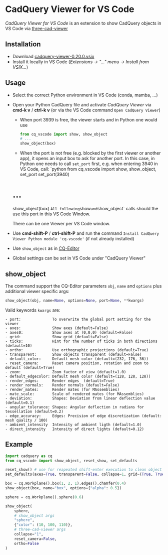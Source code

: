 # CadQuery Viewer for VS Code

_CadQuery Viewer for VS Code_ is an extension to show CadQuery objects in VS Code via [three-cad-viewer](https://github.com/bernhard-42/three-cad-viewer)

## Installation

-   Download [cadquery-viewer-0.20.0.vsix](https://github.com/bernhard-42/vscode-cadquery-viewer/releases/download/v0.20.0/cadquery-viewer-0.20.0.vsix)
-   Install it locally in VS Code (_Extensions -> "..." menu -> Install from VSIX..._)

## Usage

-   Select the correct Python environment in VS Code (conda, mamba, ...)
-   Open your Python CadQuery file and activate _CadQuery Viewer_ via **cmd-k v** / **ctrl-k v** (or via the VS Code command `Open CadQuery Viewer`)

    -   When port 3939 is free, the viewer starts and in Python one would use

        ```python
        from cq_vscode import show, show_object
        # ...
        show_object(box)
        ```

    -   When the port is not free (e.g. blocked by the first viewer or another app), it opens an input box to ask for another port. In this case, in Python one needs to call `set_port` first, e.g. when entering 3940 in VS Code, call:
        `python
    from cq_vscode import show, show_object, set_port
    set_port(3940)
    # ...
    show_object(box)
    `
        All following `show` and `show_object` calls should the use this port in this VS Code Window.

    There can be one Viewer per VS Code window.

-   Use **cmd-shift-P** / **ctrl-shift-P** and run the command `Install CadQuery Viewer Python module 'cq-vscode'` (if not already installed)

-   Use `show_object` as in [CQ-Editor](https://github.com/CadQuery/CQ-editor)

-   Global settings can be set in VS Code under "CadQuery Viewer"

## show_object

The command support the CQ-Editor parameters `obj`, `name` and `options` plus additional viewer specific args:

```python
show_object(obj, name=None, options=None, port=None, **kwargs)
```

Valid keywords `kwargs` are:

```text
- port:              To overwrite the global port setting for the viewer
- axes:              Show axes (default=False)
- axes0:             Show axes at (0,0,0) (default=False)
- grid:              Show grid (default=False)
- ticks:             Hint for the number of ticks in both directions (default=10)
- ortho:             Use orthographic projections (default=True)
- transparent:       Show objects transparent (default=False)
- default_color:     Default mesh color (default=(232, 176, 36))
- reset_camera:      Reset camera position, rotation and zoom to default (default=True)
- zoom:              Zoom factor of view (default=1.0)
- default_edgecolor: Default mesh color (default=(128, 128, 128))
- render_edges:      Render edges  (default=True)
- render_normals:    Render normals (default=False)
- render_mates:      Render mates (for MAssemblies)
- mate_scale:        Scale of rendered mates (for MAssemblies)
- deviation:         Shapes: Deviation from linear deflection value (default=0.1)
- angular_tolerance: Shapes: Angular deflection in radians for tessellation (default=0.2)
- edge_accuracy:     Edges: Precision of edge discretization (default: mesh quality / 100)
- ambient_intensity  Intensity of ambient ligth (default=1.0)
- direct_intensity   Intensity of direct lights (default=0.12)
```

## Example

```python
import cadquery as cq
from cq_vscode import show_object, reset_show, set_defaults

reset_show() # use for reapeated shift-enter execution to clean object buffer
set_defaults(axes=True, transparent=False, collapse=1, grid=(True, True, True))

box = cq.Workplane().box(1, 2, 1).edges().chamfer(0.4)
show_object(box, name="box", options={"alpha": 0.5})

sphere = cq.Workplane().sphere(0.6)

show_object(
    sphere,
    # show_object args
    "sphere",
    {"color": (10, 100, 110)},
    # three-cad-viewer args
    collapse="1",
    reset_camera=False,
    ortho=False
)
```
